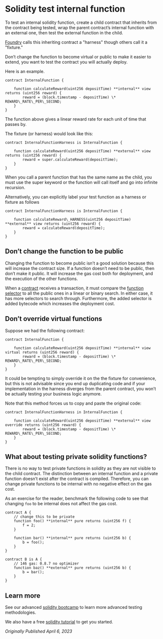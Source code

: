 # Solidity test internal function

To test an internal solidity function, create a child contract that inherits from the contract being tested, wrap the parent contract’s internal function with an external one, then test the external function in the child.

[Foundry](https://www.rareskills.io/post/foundry-testing-solidity) calls this inheriting contract a "harness" though others call it a "fixture."

Don’t change the function to become virtual or public to make it easier to extend, you want to test the contract you will actually deploy.

Here is an example.

```solidity
contract InternalFunction {

	function calculateReward(uint256 depositTime) **internal** view returns (uint256 reward) {
		reward = (block.timestamp - depositTime) \* REWARD\_RATE\_PER\_SECOND;
	}
}
```

The function above gives a linear reward rate for each unit of time that passes by.

The fixture (or harness) would look like this:

```solidity
contract InternalFunctionHarness is InternalFunction {

	function calculateReward(uint256 depositTime) **external** view returns (uint256 reward) {
		reward = super.calculateReward(depositTime);
	}
}
```

When you call a parent function that has the same name as the child, you must use the super keyword or the function will call itself and go into infinite recursion.

Alternatively, you can explicitly label your test function as a harness or fixture as follows

```solidity
contract InternalFunctionHarness is InternalFunction {

	function calculateReward\_HARNESS(uint256 depositTime) **external** view returns (uint256 reward) {
		reward = calculateReward(depositTime);
	}
}
```

## Don’t change the function to be public

Changing the function to become public isn’t a good solution because this will increase the contract size. If a function doesn’t need to be public, then don’t make it public. It will increase the gas cost both for deployment, and the execution of the other functions.

When a [contract](https://www.rareskills.io/post/smart-contract-creation-cost) receives a transaction, it must compare the [function selector](https://www.rareskills.io/post/function-selector) to all the public ones in a linear or binary search. In either case, it has more selectors to search through. Furthermore, the added selector is added bytecode which increases the deployment cost.

## Don’t override virtual functions

Suppose we had the following contract:

```solidity
contract InternalFunction {

	function calculateReward(uint256 depositTime) **internal** view virtual returns (uint256 reward) {
		reward = (block.timestamp - depositTime) \* REWARD\_RATE\_PER\_SECOND;
	}
}
```

It could be tempting to simply override it on the the fixture for convenience, but this is not advisable since you end up duplicating code and if your implementation in the harness diverges from the parent contract, you won’t be actually testing your business logic anymore.

Note that this method forces us to copy and paste the original code:

```solidity
contract InternalFunctionHarness in InternalFunction {

	function calculateReward(uint256 depositTime) **external** view override returns (uint256 reward) {
		reward = (block.timestamp - depositTime) \* REWARD\_RATE\_PER\_SECOND;
	}
}
```

## What about testing private solidity functions?

There is no way to test private functions in solidity as they are not visible to the child contract. The distinction between an internal function and a private function doesn’t exist after the contract is compiled. Therefore, you can change private functions to be internal with no negative effect on the gas cost.

As an exercise for the reader, benchmark the following code to see that changing `foo` to be internal does not affect the gas cost.

```solidity
contract A {
    // change this to be private
    function foo() **internal** pure returns (uint256 f) {
        f = 2;
    }

    function bar() **internal** pure returns (uint256 b) {
        b = foo();
    }
}

contract B is A {
    // 146 gas: 0.8.7 no optimizer
    function baz() **external** pure returns (uint256 b) {
        b = bar();
    }
}
```

## Learn more

See our advanced [solidity bootcamp](https://www.rareskills.io/solidity-bootcamp) to learn more advanced testing methodologies.

We also have a free [solidity tutorial](https://www.rareskills.io/learn-solidity) to get you started.

*Originally Published April 6, 2023*
